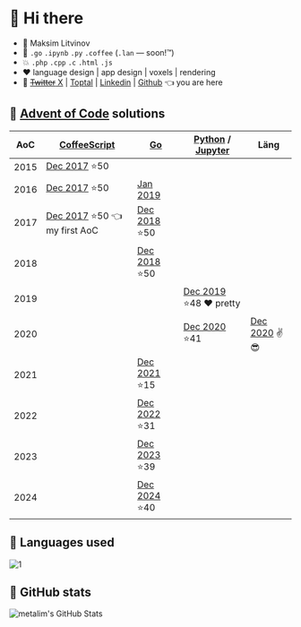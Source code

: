 # 👋 Hi there

* 🧑 Maksim Litvinov
* 🚀 `.go` `.ipynb` `.py` `.coffee` (`.lan` — soon!™)
* 💥 `.php` `.cpp` `.c` `.html` `.js`
* ❤️ language design | app design | voxels | rendering
* 💬 [~~Twitter~~ X](https://twitter.com/metalim) | [Toptal](https://mem.ee/) | [Linkedin](https://www.linkedin.com/in/metalim/) | [Github](https://github.com/metalim) 👈 you are here

## :gun: [Advent of Code](https://adventofcode.com/) solutions

| AoC  | [CoffeeScript](https://coffeescript.org/) | [Go](https://golang.org/) | [Python](https://www.python.org/) / [Jupyter](https://jupyter.org/) | Läng |
|------|-|-|-|-|
| 2015 | [Dec 2017](https://github.com/metalim/adventofcode.2015.coffee) ⭐️50
| 2016 | [Dec 2017](https://github.com/metalim/adventofcode.2016.coffee) ⭐️50 | [Jan 2019](https://github.com/metalim/adventofcode.2016.go)
| 2017 | [Dec 2017](https://github.com/metalim/adventofcode.2017.coffee) ⭐️50 👈 my first AoC | [Dec 2018](https://github.com/metalim/adventofcode.2017.go) ⭐️50
| 2018 | | [Dec 2018](https://github.com/metalim/adventofcode.2018.go) ⭐️50
| 2019 | | | [Dec 2019](https://github.com/metalim/adventofcode.2019.python) ⭐️48 ❤️ pretty
| 2020 | | | [Dec 2020](https://github.com/metalim/adventofcode.2020.lang) ⭐️41 | [Dec 2020](https://github.com/metalim/adventofcode.2020.lang) ✌😎 |
| 2021 | | [Dec 2021](https://github.com/metalim/adventofcode.2021.go) ⭐️15
| 2022 | | [Dec 2022](https://github.com/metalim/adventofcode.2022.go) ⭐️31
| 2023 | | [Dec 2023](https://github.com/metalim/adventofcode.2023.go) ⭐️39
| 2024 | | [Dec 2024](https://github.com/metalim/adventofcode.2024.go) ⭐️40

## :art: Languages used

![1](https://github-readme-stats-alpha-ivory.vercel.app/api/top-langs/?username=metalim&theme=graywhite)

## :pencil: GitHub stats

<img align="left" src="https://github-readme-stats-alpha-ivory.vercel.app/api?username=metalim&show_icons=true&hide_border=true&theme=vue&count_private=true" alt="metalim's GitHub Stats" />
